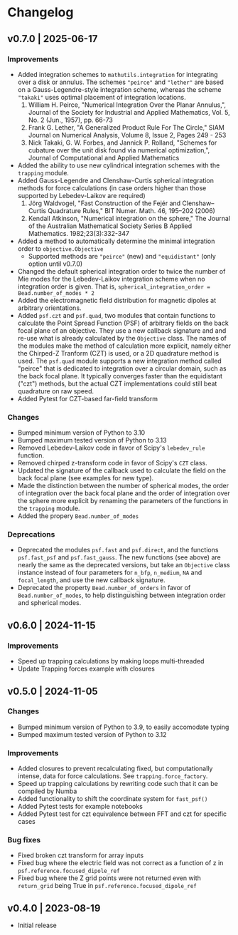 # Changelog

## v0.7.0 | 2025-06-17

### Improvements

* Added integration schemes to `mathutils.integration` for integrating over a disk or annulus. The schemes `"peirce"` and `"lether"` are based on a Gauss-Legendre-style integration scheme, whereas the scheme `"takaki"` uses optimal placement of integration locations.
    1. William H. Peirce, "Numerical Integration Over the Planar Annulus,",  Journal of the Society for Industrial and Applied Mathematics, Vol. 5, No. 2 (Jun., 1957), pp. 66-73
    2. Frank G. Lether, "A Generalized Product Rule For The Circle,"  SIAM Journal on Numerical Analysis, Volume 8, Issue 2, Pages 249 - 253
    3. Nick Takaki, G. W. Forbes, and Jannick P. Rolland, "Schemes for cubature over the unit disk found via numerical optimization,", Journal of Computational and Applied Mathematics
* Added the ability to use new cylindrical integration schemes with the `trapping` module.
* Added Gauss-Legendre and Clenshaw-Curtis spherical integration methods for force calculations (in case orders higher than those supported by Lebedev-Laikov are required)
    1. Jörg Waldvogel, "Fast Construction of the Fejér and Clenshaw–Curtis Quadrature Rules," BIT Numer. Math. 46, 195–202 (2006)
    2. Kendall Atkinson, "Numerical integration on the sphere," The Journal of the Australian Mathematical Society Series B Applied Mathematics. 1982;23(3):332-347
* Added a method to automatically determine the minimal integration order to `objective.Objective`
    * Supported methods are `"peirce"` (new) and `"equidistant"` (only option until v0.7.0)
* Changed the default spherical integration order to twice the number of Mie modes for the Lebedev-Laikov integration scheme when no integration order is given. That is, `spherical_integration_order = Bead.number_of_modes * 2`
* Added the electromagnetic field distribution for magnetic dipoles at arbitrary orientations.
* Added `psf.czt` and `psf.quad`, two modules that contain functions to calculate the Point Spread Function (PSF) of arbitrary fields on the back focal plane of an objective. They use a new callback signature and and re-use what is already calculated by the `Objective` class. The names of the modules make the method of calculation more explicit, namely either the Chirped-Z Tranform (CZT) is used, or a 2D quadrature method is used. The `psf.quad` module supports a new integration method called "peirce" that is dedicated to integration over a circular domain, such as the back focal plane. It typically converges faster than the equidistant ("czt") methods, but the actual CZT implementations could still beat quadrature on raw speed.
* Added Pytest for CZT-based far-field transform

### Changes

* Bumped minimum version of Python to 3.10
* Bumped maximum tested version of Python to 3.13
* Removed Lebedev-Laikov code in favor of Scipy's `lebedev_rule` function.
* Removed chirped z-transform code in favor of Scipy's `CZT` class.
* Updated the signature of the callback used to calculate the field on the back focal plane (see examples for new type).
* Made the distinction between the number of spherical modes, the order of integration over the back focal plane and the order of integration over the sphere more explicit by renaming the parameters of the functions in the `trapping` module.
* Added the propery `Bead.number_of_modes`

### Deprecations

* Deprecated the modules `psf.fast` and `psf.direct`, and the functions `psf.fast_psf` and `psf.fast_gauss`. The new functions (see above) are nearly the same as the deprecated versions, but take an `Objective` class instance instead of four parameters for `n_bfp`, `n_medium`, `NA` and `focal_length`, and use the new callback signature. 
* Deprecated the property `Bead.number_of_orders` in favor of `Bead.number_of_modes`, to help distinguishing between integration order and spherical modes.


## v0.6.0 | 2024-11-15

### Improvements

* Speed up trapping calculations by making loops multi-threaded
* Update Trapping forces example with closures


## v0.5.0 | 2024-11-05

### Changes
* Bumped minimum version of Python to 3.9, to easily accomodate typing
* Bumped maximum tested version of Python to 3.12

### Improvements

* Added closures to prevent recalculating fixed, but computationally intense, data for force calculations. See `trapping.force_factory`.
* Speed up trapping calculations by rewriting code such that it can be compiled by Numba
* Added functionality to shift the coordinate system for `fast_psf()`
* Added Pytest tests for example notebooks
* Added Pytest test for czt equivalence between FFT and czt for specific cases

### Bug fixes
* Fixed broken czt transform for array inputs
* Fixed bug where the electric field was not correct as a function of z in `psf.reference.focused_dipole_ref`
* Fixed bug where the Z grid points were not returned even with `return_grid` being True in `psf.reference.focused_dipole_ref`


## v0.4.0 | 2023-08-19

* Initial release
